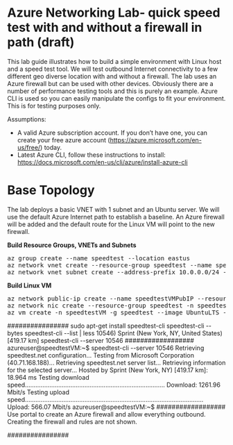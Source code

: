 # Azure Networking Lab- quick speed test with and without a firewall in path (draft)

This lab guide illustrates how to build a simple environment with Linux host and a speed test tool. We will test outbound Internet connectivity to a few different geo diverse location with and without a firewall. The lab uses an Azure firewall but can be used with other devices. Obviously there are a number of performance testing tools and this is purely an example. Azure CLI is used so you can easily manipulate the configs to fit your environment. This is for testing purposes only.

Assumptions:
- A valid Azure subscription account. If you don’t have one, you can create your free azure account (https://azure.microsoft.com/en-us/free/) today.
- Latest Azure CLI, follow these instructions to install: https://docs.microsoft.com/en-us/cli/azure/install-azure-cli 

# Base Topology
The lab deploys a basic VNET with 1 subnet and an Ubuntu server. We will use the default Azure Internet path to establish a baseline. An Azure firewall will be added and the default route for the Linux VM will point to the new firewall. 

**Build Resource Groups, VNETs and Subnets**
<pre lang="...">
az group create --name speedtest --location eastus
az network vnet create --resource-group speedtest --name speedtest --location eastus --address-prefixes 10.0.0.0/16 --subnet-name speedtestVM --subnet-prefix 10.0.10.0/24
az network vnet subnet create --address-prefix 10.0.0.0/24 --name AzureFirewallSubnet --resource-group speedtest --vnet-name speedtest
</pre>


**Build Linux VM**
<pre lang="...">
az network public-ip create --name speedtestVMPubIP --resource-group speedtest --location eastus --allocation-method Dynamic
az network nic create --resource-group speedtest -n speedtestVMNIC --location eastus --subnet speedtestVM --private-ip-address 10.0.10.10 --vnet-name speedtest --public-ip-address speedtestVMPubIP
az vm create -n speedtestVM -g speedtest --image UbuntuLTS --admin-username azureuser --admin-password Msft123Msft123 --nics speedtestVMNIC
</pre>

################
sudo apt-get install speedtest-cli
speedtest-cli --bytes 
speedtest-cli --list | less
10546) Sprint (New York, NY, United States) [419.17 km]
speedtest-cli --server 10546
##################
azureuser@speedtestVM:~$ speedtest-cli --server 10546
Retrieving speedtest.net configuration...
Testing from Microsoft Corporation (40.71.168.188)...
Retrieving speedtest.net server list...
Retrieving information for the selected server...
Hosted by Sprint (New York, NY) [419.17 km]: 18.964 ms
Testing download speed................................................................................
Download: 1261.96 Mbit/s
Testing upload speed......................................................................................................
Upload: 566.07 Mbit/s
azureuser@speedtestVM:~$
##################
Use portal to create an Azure firewall and allow everything outbound. Creating the firewall and rules are not shown.

################
